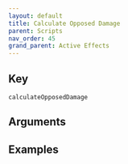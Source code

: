 ```yaml
---
layout: default
title: Calculate Opposed Damage
parent: Scripts
nav_order: 45
grand_parent: Active Effects
---
```

## Key

`calculateOpposedDamage`

## Arguments 

## Examples

